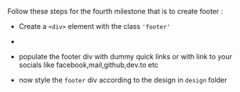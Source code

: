 Follow these steps for the fourth milestone that is to create footer :

- Create a `<div>` element with the class `'footer'`
- 
- populate the footer div with dummy quick links or with link to your socials like facebook,mail,github,dev.to etc

- now style the `footer` div according to the design in `design` folder
